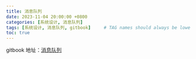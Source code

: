 ```yaml
---
title: 消息队列
date: 2023-11-04 20:00:00 +0800
categories: [系统设计, 消息队列]
tags: [系统设计, 消息队列, gitbook]     # TAG names should always be lowercase
toc: true
---
```



gitbook 地址：[消息队列](https://pengluo22s-organization.gitbook.io/xiao-xi-dui-lie/)


